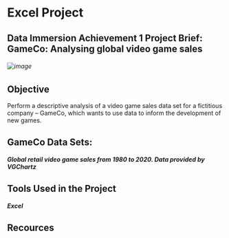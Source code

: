 # Excel Project
## Data Immersion Achievement 1 Project Brief: GameCo: Analysing global video game sales

###### ![image](https://user-images.githubusercontent.com/86260967/223550396-e13519d1-f469-4c68-ac60-393959f33d57.png)

## Objective
Perform a descriptive analysis of a video game sales data set for a fictitious company – GameCo, which wants to use data to inform the development of new games. 

## GameCo Data Sets:
##### Global retail video game sales from 1980 to 2020. Data provided by VGChartz

## Tools Used in the Project
##### Excel 

## Recources
